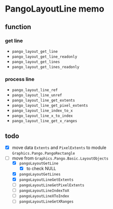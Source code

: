 PangoLayoutLine memo
====================

function
--------

### get line

* `pango_layout_get_line`
* `pango_layout_get_line_readonly`
* `pango_layout_get_lines`
* `pango_layout_get_lines_readonly`

### process line

* `pango_layout_line_ref`
* `pango_layout_line_unref`
* `pango_layout_line_get_extents`
* `pango_layout_line_get_pixel_extents`
* `pango_layout_line_index_to_x`
* `pango_layout_line_x_to_index`
* `pango_layout_line_get_x_ranges`

todo
----

* [x] move data `Extents` and `PixelExtents` to module `Graphics.Pango.PangoRectangle`
* [ ] move from `Graphics.Pango.Basic.LayoutObjects`
	+ [x] `pangoLayoutGetLine`
		- [x] to check NULL
	+ [x] `pangoLayoutGetLines`
	+ [x] `pangoLayoutLineGetExtents`
	+ [ ] `pangoLayoutLineGetPixelExtents`
	+ [ ] `pangoLayoutLineIndexToX`
	+ [ ] `pangoLayoutLineXToIndex`
	+ [ ] `pangoLayoutLineGetXRanges`
